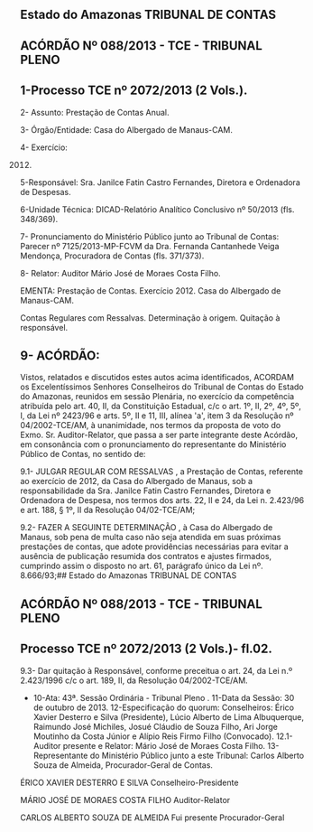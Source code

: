 
## Estado do Amazonas TRIBUNAL DE CONTAS

## ACÓRDÃO Nº 088/2013 - TCE - TRIBUNAL PLENO

## 1-Processo TCE nº 2072/2013 (2 Vols.).

2- Assunto: Prestação de Contas Anual.

3- Órgão/Entidade: Casa do Albergado de Manaus-CAM.

4- Exercício:

2012.

5-Responsável: Sra. Janilce Fatin Castro  Fernandes,  Diretora e Ordenadora  de Despesas.

6-Unidade Técnica: DICAD-Relatório Analítico Conclusivo nº 50/2013 (fls. 348/369).

7-  Pronunciamento  do Ministério Público  junto  ao Tribunal  de Contas: Parecer  nº 7125/2013-MP-FCVM  da  Dra.  Fernanda  Cantanhede  Veiga  Mendonça,  Procuradora  de Contas (fls. 371/373).

8- Relator: Auditor Mário José de Moraes Costa Filho.

EMENTA: Prestação de Contas. Exercício 2012. Casa do Albergado de Manaus-CAM.

Contas Regulares com Ressalvas. Determinação à origem. Quitação à responsável.

## 9- ACÓRDÃO:

Vistos, relatados e discutidos estes autos acima identificados,  ACORDAM os Excelentíssimos Senhores Conselheiros do Tribunal de Contas do Estado do Amazonas, reunidos em sessão Plenária, no exercício da competência atribuída pelo  art.  40,  II, da Constituição Estadual, c/c o art. 1º, II, 2º, 4º, 5º, I, da Lei nº 2423/96 e arts. 5º, II e 11, III, alínea  'a',  item  3  da  Resolução  nº  04/2002-TCE/AM,  à  unanimidade,  nos  termos  da proposta de voto do Exmo. Sr.  Auditor-Relator, que passa a ser parte integrante deste Acórdão, em consonância com o pronunciamento do representante do Ministério Público de Contas, no sentido de:

9.1- JULGAR REGULAR  COM  RESSALVAS , a Prestação de Contas, referente ao exercício de 2012, da Casa do Albergado de Manaus, sob a responsabilidade da Sra. Janilce Fatin Castro Fernandes, Diretora e Ordenadora de Despesa, nos termos dos arts. 22, II e 24, da Lei n. 2.423/96 e art. 188, § 1º, II da Resolução 04/02-TCE/AM;

9.2- FAZER  A  SEGUINTE  DETERMINAÇÃO , à Casa  do  Albergado  de Manaus,  sob  pena  de  multa  caso  não seja  atendida  em  suas  próximas  prestações  de contas,  que  adote  providências  necessárias  para  evitar  a  ausência  de  publicação resumida  dos  contratos  e  ajustes  firmados,  cumprindo  assim  o  disposto  no  art.  61, parágrafo único da Lei nº. 8.666/93;## Estado do Amazonas TRIBUNAL DE CONTAS

## ACÓRDÃO Nº 088/2013 - TCE - TRIBUNAL PLENO

## Processo TCE nº 2072/2013 (2 Vols.)- fl.02.

9.3- Dar  quitação  à Responsável, conforme  preceitua  o  art.  24,  da  Lei  n.º 2.423/1996 c/c o art. 189, II, da Resolução 04/2002-TCE/AM.

- 10-Ata: 43ª. Sessão Ordinária - Tribunal Pleno . 11-Data da Sessão: 30 de outubro de 2013. 12-Especificação do quorum: Conselheiros: Érico Xavier Desterro e Silva (Presidente), Lúcio Alberto  de Lima Albuquerque, Raimundo  José  Michiles, Josué Cláudio de Souza Filho, Ari Jorge Moutinho da Costa Júnior e Alípio Reis Firmo Filho (Convocado). 12.1-Auditor presente e Relator: Mário José de Moraes Costa Filho. 13-Representante do Ministério Público junto a este Tribunal: Carlos Alberto Souza de Almeida, Procurador-Geral de Contas.

ÉRICO XAVIER DESTERRO E SILVA Conselheiro-Presidente

MÁRIO JOSÉ DE MORAES COSTA FILHO Auditor-Relator

CARLOS ALBERTO SOUZA DE ALMEIDA Fui presente Procurador-Geral